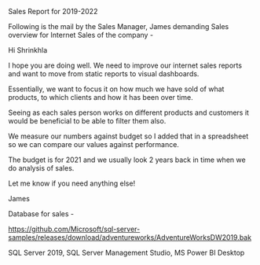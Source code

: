 Sales Report for 2019-2022

Following is the mail by the Sales Manager, James demanding Sales overview for Internet Sales of the company -

Hi Shrinkhla

I hope you are doing well. We need to improve our internet sales reports and want to move from static reports to visual dashboards.

Essentially, we want to focus it on how much we have sold of what products, to which clients and how it has been over time.

Seeing as each sales person works on different products and customers it would be beneficial to be able to filter them also.

We measure our numbers against budget so I added that in a spreadsheet so we can compare our values against performance. 

The budget is for 2021 and we usually look 2 years back in time when we do analysis of sales.

Let me know if you need anything else!

James


Database for sales - 

https://github.com/Microsoft/sql-server-samples/releases/download/adventureworks/AdventureWorksDW2019.bak



SQL Server 2019,
SQL Server Management Studio,
MS Power BI Desktop 
